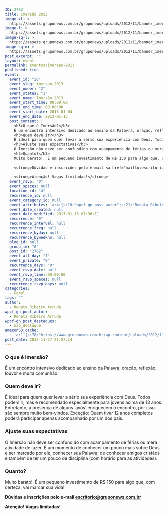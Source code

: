 ```yaml
---
ID: 2782
title: Imersão 2013
image-xl: >
  https://assets.gruponews.com.br/gruponews/uploads/2012/11/banner_imersao2013.jpg
image-l: >
  https://assets.gruponews.com.br/gruponews/uploads/2012/11/banner_imersao2013.jpg
image-sq-l: >
  https://assets.gruponews.com.br/gruponews/uploads/2012/11/banner_imersao2013.jpg
image-sq-m: >
  https://assets.gruponews.com.br/gruponews/uploads/2012/11/banner_imersao2013-720x353.jpg
post_excerpt: ""
layout: event
permalink: eventos/imersao-2013
published: true
event:
  event_id: "28"
  event_slug: imersao-2013
  event_owner: "2"
  event_status: "1"
  event_name: Imersão 2013
  event_start_time: 00:00:00
  event_end_time: 00:00:00
  event_start_date: 2013-01-04
  event_end_date: 2013-01-13
  post_content: |
    <h3>O que é Imersão?</h3>
    É um encontro intensivo dedicado ao ensino da Palavra, oração, reflexão, louvor e muita comunhão.
    <h3>Quem deve ir?</h3>
    É ideal para quem quer levar a sério sua experiência com Deus. Todos podem ir, mas é recomendado especialmente para jovens acima de 13 anos. Entretanto, a presença de alguns ‘avós’ enriquecem o encontro, por isso são sempre muito bem-vindos. Exceção: Quem tiver 12 anos completos poderá participar apenas acompanhado por um dos pais.
    <h3>Ajuste suas expectativas</h3>
    O Imersão não deve ser confundido com acampamento de férias ou mera atividade de lazer. É um momento de conhecer um pouco mais sobre Deus e ser marcado por ele, conhecer sua Palavra, de conhecer amigos cristãos e também de ter um pouco de disciplina (com horário para as atividades).
    <h3>Quanto?</h3>
    Muito barato!  É um pequeno investimento de R$ 150 para algo que, com certeza, vai marcar sua vida!
    
    <strong>Dúvidas e inscrições pelo e-mail <a href="mailto:escritorio@gruponews.com.br">escritorio@gruponews.com.br</a></strong>
    
    <strong>Atenção! Vagas limitadas!</strong>
  event_rsvp: "0"
  event_spaces: null
  location_id: "4"
  recurrence_id: null
  event_category_id: null
  event_attributes: 'a:4:{s:18:"wpcf-gn_post_autor";s:21:"Renata Ribeiro Arruda";s:22:"wpcf-gn_post_destaques";s:12:"nao_destaque";s:19:"wpcf-invalid-fields";s:2049:"a:3:{s:63:"wpcf-textfield-gn_post_autor-1254f6203e8c5b5bf1eaf92ed747735a-1";a:10:{s:5:"#type";s:9:"textfield";s:3:"#id";s:63:"wpcf-textfield-gn_post_autor-1254f6203e8c5b5bf1eaf92ed747735a-1";s:6:"#title";s:13:"Nome do Autor";s:12:"#description";s:0:"";s:5:"#name";s:19:"wpcf[gn_post_autor]";s:6:"#value";s:21:"Renata Ribeiro Arruda";s:7:"wpcf-id";s:13:"gn_post_autor";s:9:"wpcf-slug";s:13:"gn_post_autor";s:9:"wpcf-type";s:9:"textfield";s:9:"#validate";a:1:{s:8:"required";a:3:{s:6:"active";s:1:"1";s:5:"value";s:4:"true";s:7:"message";s:23:"Coloque o nome do autor";}}}s:72:"wpcf-textfield-gn_post_imagem_credito-f8833547d97ade0cbf102cbc360731a3-1";a:9:{s:5:"#type";s:9:"textfield";s:3:"#id";s:72:"wpcf-textfield-gn_post_imagem_credito-f8833547d97ade0cbf102cbc360731a3-1";s:6:"#title";s:18:"Crédito da imagem";s:12:"#description";s:0:"";s:5:"#name";s:28:"wpcf[gn_post_imagem_credito]";s:6:"#value";s:0:"";s:7:"wpcf-id";s:22:"gn_post_imagem_credito";s:9:"wpcf-slug";s:22:"gn_post_imagem_credito";s:9:"wpcf-type";s:9:"textfield";}s:63:"wpcf-radio-gn_post_destaques-6fe9b9bd95f11ec314a66416499f7d0d-1";a:12:{s:5:"#type";s:6:"radios";s:3:"#id";s:63:"wpcf-radio-gn_post_destaques-6fe9b9bd95f11ec314a66416499f7d0d-1";s:6:"#title";s:28:"Opções de Destaque na Home";s:12:"#description";s:0:"";s:5:"#name";s:23:"wpcf[gn_post_destaques]";s:6:"#value";s:12:"nao_destaque";s:7:"wpcf-id";s:17:"gn_post_destaques";s:9:"wpcf-slug";s:17:"gn_post_destaques";s:9:"wpcf-type";s:5:"radio";s:14:"#default_value";s:14:"destaque_maior";s:8:"#options";a:4:{s:14:"Destaque Maior";a:2:{s:6:"#value";s:14:"destaque_maior";s:6:"#title";s:14:"Destaque Maior";}s:15:"Destaque Médio";a:2:{s:6:"#value";s:14:"destaque_medio";s:6:"#title";s:15:"Destaque Médio";}s:9:"Novidades";a:2:{s:6:"#value";s:17:"destaque_novidade";s:6:"#title";s:9:"Novidades";}s:13:"Não destacar";a:2:{s:6:"#value";s:12:"nao_destaque";s:6:"#title";s:13:"Não destacar";}}s:9:"#validate";a:1:{s:8:"required";a:3:{s:6:"active";s:1:"1";s:5:"value";s:4:"true";s:7:"message";s:19:"Escolha uma opção";}}}}";s:27:"wpcf-gn_post_imagem_credito";s:0:"";}'
  event_date_created: null
  event_date_modified: 2013-01-15 07:36:11
  recurrence: "0"
  recurrence_interval: null
  recurrence_freq: null
  recurrence_byday: null
  recurrence_byweekno: null
  blog_id: null
  group_id: "0"
  post_id: "2782"
  event_all_day: "1"
  event_private: "0"
  recurrence_days: "0"
  event_rsvp_date: null
  event_rsvp_time: 00:00:00
  event_rsvp_spaces: null
  recurrence_rsvp_days: null
categories:
  - Geral
tags: ""
author:
  - Renata Ribeiro Arruda
wpcf-gn_post_autor:
  - Renata Ribeiro Arruda
wpcf-gn_post_destaques:
  - nao_destaque
amazonS3_cache:
  - 'a:1:{s:78:"https://www.gruponews.com.br/wp-content/uploads/2012/11/banner_imersao2013.jpg";i:2783;}'
post_date: 2012-11-27 21:57:14
---
```

<h3>O que é Imersão?</h3>
É um encontro intensivo dedicado ao ensino da Palavra, oração, reflexão, louvor e muita comunhão.
<h3>Quem deve ir?</h3>
É ideal para quem quer levar a sério sua experiência com Deus. Todos podem ir, mas é recomendado especialmente para jovens acima de 13 anos. Entretanto, a presença de alguns ‘avós’ enriquecem o encontro, por isso são sempre muito bem-vindos. Exceção: Quem tiver 12 anos completos poderá participar apenas acompanhado por um dos pais.
<h3>Ajuste suas expectativas</h3>
O Imersão não deve ser confundido com acampamento de férias ou mera atividade de lazer. É um momento de conhecer um pouco mais sobre Deus e ser marcado por ele, conhecer sua Palavra, de conhecer amigos cristãos e também de ter um pouco de disciplina (com horário para as atividades).
<h3>Quanto?</h3>
Muito barato!  É um pequeno investimento de R$ 150 para algo que, com certeza, vai marcar sua vida!

<strong>Dúvidas e inscrições pelo e-mail <a href="mailto:escritorio@gruponews.com.br">escritorio@gruponews.com.br</a></strong>

<strong>Atenção! Vagas limitadas!</strong>